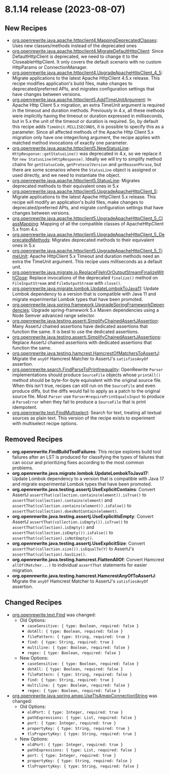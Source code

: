 # 8.1.14 release (2023-08-07)

## New Recipes

* [org.openrewrite.java.apache.httpclient4.MappingDeprecatedClasses](https://docs.openrewrite.org/reference/recipes/java/apache/httpclient4/mappingdeprecatedclasses): Uses new classes/methods instead of the deprecated ones 
* [org.openrewrite.java.apache.httpclient4.MigrateDefaultHttpClient](https://docs.openrewrite.org/reference/recipes/java/apache/httpclient4/migratedefaulthttpclient): Since DefaultHttpClient is deprecated, we need to change it to the CloseableHttpClient. It only covers the default scenario with no custom HttpParams or ConnectionManager. 
* [org.openrewrite.java.apache.httpclient4.UpgradeApacheHttpClient_4_5](https://docs.openrewrite.org/reference/recipes/java/apache/httpclient4/upgradeapachehttpclient_4_5): Migrate applications to the latest Apache HttpClient 4.5.x release. This recipe modifies  application's build files, make changes to deprecated/preferred APIs, and migrates configuration settings that have changes between versions. 
* [org.openrewrite.java.apache.httpclient5.AddTimeUnitArgument](https://docs.openrewrite.org/reference/recipes/java/apache/httpclient5/addtimeunitargument): In Apache Http Client 5.x migration, an extra TimeUnit argument is required in the timeout and duration methods. Previously in 4.x, all these methods were implicitly having the timeout or duration expressed in milliseconds, but in 5.x the unit of the timeout or duration is required. So, by default this recipe adds `TimeUnit.MILLISECONDS`, it is possible to specify this as a parameter. Since all affected methods of the Apache Http Client 5.x migration only have one integer/long argument, the recipe applies with matched method invocations of exactly one parameter. 
* [org.openrewrite.java.apache.httpclient5.NewStatusLine](https://docs.openrewrite.org/reference/recipes/java/apache/httpclient5/newstatusline): `HttpResponse::getStatusLine()` was deprecated in 4.x, so we replace it for `new StatusLine(HttpResponse)`. Ideally we will try to simplify method chains for `getStatusCode`, `getProtocolVersion` and `getReasonPhrase`, but there are some scenarios where the `StatusLine` object is assigned or used directly, and we need to instantiate the object. 
* [org.openrewrite.java.apache.httpclient5.StatusLine](https://docs.openrewrite.org/reference/recipes/java/apache/httpclient5/statusline): Migrates deprecated methods to their equivalent ones in 5.x 
* [org.openrewrite.java.apache.httpclient5.UpgradeApacheHttpClient_5](https://docs.openrewrite.org/reference/recipes/java/apache/httpclient5/upgradeapachehttpclient_5): Migrate applications to the latest Apache HttpClient 5.x release. This recipe will modify an application's build files, make changes to deprecated/preferred APIs, and migrate configuration settings that have changes between versions. 
* [org.openrewrite.java.apache.httpclient5.UpgradeApacheHttpClient_5_ClassMapping](https://docs.openrewrite.org/reference/recipes/java/apache/httpclient5/upgradeapachehttpclient_5_classmapping): Mapping of all the compatible classes of ApacheHttpClient 5.x from 4.x. 
* [org.openrewrite.java.apache.httpclient5.UpgradeApacheHttpClient_5_DeprecatedMethods](https://docs.openrewrite.org/reference/recipes/java/apache/httpclient5/upgradeapachehttpclient_5_deprecatedmethods): Migrates deprecated methods to their equivalent ones in 5.x 
* [org.openrewrite.java.apache.httpclient5.UpgradeApacheHttpClient_5_TimeUnit](https://docs.openrewrite.org/reference/recipes/java/apache/httpclient5/upgradeapachehttpclient_5_timeunit): Apache HttpClient 5.x Timeout and duration methods need an extra the TimeUnit argument. This recipe uses milliseconds as a default unit. 
* [org.openrewrite.java.migrate.io.ReplaceFileInOrOutputStreamFinalizeWithClose](https://docs.openrewrite.org/reference/recipes/java/migrate/io/replacefileinoroutputstreamfinalizewithclose): Replace invocations of the deprecated `finalize()` method on `FileInputStream` and `FileOutputStream` with `close()`. 
* [org.openrewrite.java.migrate.lombok.UpdateLombokToJava11](https://docs.openrewrite.org/reference/recipes/java/migrate/lombok/updatelomboktojava11): Update Lombok dependency to a version that is compatible with Java 11 and migrate experimental Lombok types that have been promoted. 
* [org.openrewrite.java.spring.framework.UpgradeSpringFrameworkDependencies](https://docs.openrewrite.org/reference/recipes/java/spring/framework/upgradespringframeworkdependencies): Upgrade spring-framework 5.x Maven dependencies using a Node Semver advanced range selector. 
* [org.openrewrite.java.testing.assertj.SimplifyChainedAssertJAssertion](https://docs.openrewrite.org/reference/recipes/java/testing/assertj/simplifychainedassertjassertion): Many AssertJ chained assertions have dedicated assertions that function the same. It is best to use the dedicated assertions. 
* [org.openrewrite.java.testing.assertj.SimplifyChainedAssertJAssertions](https://docs.openrewrite.org/reference/recipes/java/testing/assertj/simplifychainedassertjassertions): Replace AssertJ chained assertions with dedicated assertions that function the same. 
* [org.openrewrite.java.testing.hamcrest.HamcrestOfMatchersToAssertJ](https://docs.openrewrite.org/reference/recipes/java/testing/hamcrest/hamcrestofmatcherstoassertj): Migrate the `anyOf` Hamcrest Matcher to AssertJ's `satisfiesAnyOf` assertion. 
* [org.openrewrite.search.FindParseToPrintInequality](https://docs.openrewrite.org/reference/recipes/search/findparsetoprintinequality): OpenRewrite `Parser` implementations should produce `SourceFile` objects whose `printAll()` method should be byte-for-byte equivalent with the original source file. When this isn't true, recipes can still run on the `SourceFile` and even produce diffs, but the diffs would fail to apply as a patch to the original source file. Most `Parser` use `Parser#requirePrintEqualsInput` to produce a `ParseError` when they fail to produce a `SourceFile` that is print idempotent. 
* [org.openrewrite.text.FindMultiselect](https://docs.openrewrite.org/reference/recipes/text/findmultiselect): Search for text, treating all textual sources as plain text. This version of the recipe exists to experiment with multiselect recipe options. 

## Removed Recipes

* **org.openrewrite.FindBuildToolFailures**: This recipe explores build tool failures after an LST is produced for classifying the types of failures that can occur and prioritizing fixes according to the most common problems. 
* **org.openrewrite.java.migrate.lombok.UpdateLombokToJava17**: Update Lombok dependency to a version that is compatible with Java 17 and migrate experimental Lombok types that have been promoted. 
* **org.openrewrite.java.testing.assertj.UseExplicitContains**: Convert AssertJ `assertThat(collection.contains(element)).isTrue()` to `assertThat(collection).contains(element)` and `assertThat(collection.contains(element)).isFalse()` to `assertThat(collection).doesNotContain(element)`. 
* **org.openrewrite.java.testing.assertj.UseExplicitIsEmpty**: Convert AssertJ `assertThat(collection.isEmpty()).isTrue()` to `assertThat(collection).isEmpty()` and `assertThat(collection.isEmpty()).isFalse()` to `assertThat(collection).isNotEmpty()`. 
* **org.openrewrite.java.testing.assertj.UseExplicitSize**: Convert `assertThat(collection.size()).isEqualTo(Y)` to AssertJ's `assertThat(collection).hasSize()`. 
* **org.openrewrite.java.testing.hamcrest.FlattenAllOf**: Convert Hamcrest `allOf(Matcher...)` to individual `assertThat` statements for easier migration. 
* **org.openrewrite.java.testing.hamcrest.HamcrestAnyOfToAssertJ**: Migrate the `anyOf` Hamcrest Matcher to AssertJ's `satisfiesAnyOf` assertion. 

## Changed Recipes

* [org.openrewrite.text.Find](https://docs.openrewrite.org/reference/recipes/text/find) was changed:
  * Old Options:
    * `caseSensitive: { type: Boolean, required: false }`
    * `dotAll: { type: Boolean, required: false }`
    * `filePattern: { type: String, required: true }`
    * `find: { type: String, required: true }`
    * `multiline: { type: Boolean, required: false }`
    * `regex: { type: Boolean, required: false }`
  * New Options:
    * `caseSensitive: { type: Boolean, required: false }`
    * `dotAll: { type: Boolean, required: false }`
    * `filePattern: { type: String, required: false }`
    * `find: { type: String, required: true }`
    * `multiline: { type: Boolean, required: false }`
    * `regex: { type: Boolean, required: false }`
* [org.openrewrite.java.spring.amqp.UseTlsAmqpConnectionString](https://docs.openrewrite.org/reference/recipes/java/spring/amqp/usetlsamqpconnectionstring) was changed:
  * Old Options:
    * `oldPort: { type: Integer, required: true }`
    * `pathExpressions: { type: List, required: false }`
    * `port: { type: Integer, required: true }`
    * `propertyKey: { type: String, required: true }`
    * `tlsPropertyKey: { type: String, required: true }`
  * New Options:
    * `oldPort: { type: Integer, required: true }`
    * `pathExpressions: { type: List, required: false }`
    * `port: { type: Integer, required: true }`
    * `propertyKey: { type: String, required: false }`
    * `tlsPropertyKey: { type: String, required: false }`